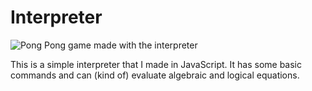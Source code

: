 # Interpreter

![Pong](https://github.com/slicar2640/Interpreter/assets/101480013/286c5a97-91fc-4df2-ab63-3212c16f27fd)
Pong game made with the interpreter

This is a simple interpreter that I made in JavaScript. It has some basic commands and can (kind of) evaluate algebraic and logical equations.
